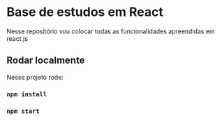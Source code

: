 # Base de estudos em React

Nesse repositório vou colocar todas as funcionalidades apreendidas em react.js

## Rodar localmente

Nesse projeto rode:

### `npm install`

### `npm start`
